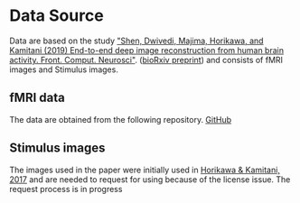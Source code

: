 # Data Source
Data are based on the study ["Shen, Dwivedi, Majima, Horikawa, and Kamitani (2019) End-to-end deep image reconstruction from human brain activity. Front. Comput. Neurosci"](ttps://www.frontiersin.org/articles/10.3389/fncom.2019.00021/full). ([bioRxiv preprint](https://www.biorxiv.org/content/10.1101/272518v1)) and consists of fMRI images and Stimulus images.

## fMRI data
The data are obtained from the following repository. 
[GitHub](https://github.com/KamitaniLab/End2EndDeepImageReconstruction)

## Stimulus images
The images used in the paper were initially used in [Horikawa & Kamitani, 2017](https://www.nature.com/articles/ncomms15037) and are needed to request for using because of the license issue.
The request process is in progress
